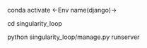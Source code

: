 <!-- To start conda -->

conda activate <-Env name(django)->

<!--  -->
cd singularity_loop

<!-- runserver -->

python singularity_loop/manage.py runserver